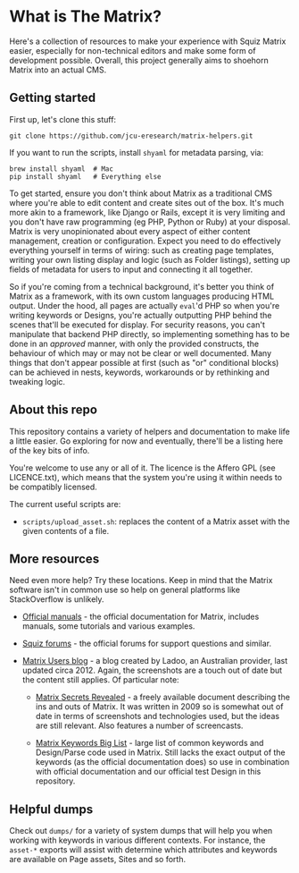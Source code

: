 # What is The Matrix?

Here's a collection of resources to make your experience with Squiz Matrix easier,
especially for non-technical editors and make some form of development possible.
Overall, this project generally aims to shoehorn Matrix into an actual CMS.

## Getting started

First up, let's clone this stuff:

    git clone https://github.com/jcu-eresearch/matrix-helpers.git

If you want to run the scripts, install `shyaml` for metadata parsing, via:

    brew install shyaml  # Mac
    pip install shyaml   # Everything else

To get started, ensure you don't think about Matrix as a traditional CMS where
you're able to edit content and create sites out of the box.  It's
much more akin to a framework, like Django or Rails, except it is very limiting
and you don't have raw programming (eg PHP, Python or Ruby) at your disposal.
Matrix is very unopinionated about every aspect of either content management,
creation or configuration.  Expect you need to do effectively everything
yourself in terms of wiring: such as creating page templates, writing your own
listing display and logic (such as Folder listings), setting up fields of
metadata for users to input and connecting it all together.

So if you're coming from a technical background, it's better you think of
Matrix as a framework, with its own custom languages producing HTML output.
Under the hood, all pages are actually `eval`'d PHP so when you're writing
keywords or Designs, you're actually outputting PHP behind the scenes
that'll be executed for display.  For security reasons, you can't manipulate
that backend PHP directly, so implementing something has to be done in an
*approved* manner, with only the provided constructs, the behaviour of which may
or may not be clear or well documented.  Many things that don't appear possible
at first (such as "or" conditional blocks) can be achieved in nests, keywords,
workarounds or by rethinking and tweaking logic.

## About this repo

This repository contains a variety of helpers and documentation to make life a
little easier. Go exploring for now and eventually, there'll be a listing here
of the key bits of info.

You're welcome to use any or all of it. The licence is the Affero GPL 
(see LICENCE.txt), which means that the system you're using it
within needs to be compatibly licensed.

The current useful scripts are:

* `scripts/upload_asset.sh`: replaces the content of a Matrix asset with the
  given contents of a file.

## More resources

Need even more help?  Try these locations.  Keep in mind that the
Matrix software isn't in common use so help on general platforms like
StackOverflow is unlikely.

* [Official manuals](https://matrix.squiz.net/) - the official
  documentation for Matrix, includes manuals, some tutorials and various
  examples.
  
* [Squiz forums](https://forums.squiz.net/) - the official forums for support
  questions and similar.

* [Matrix Users blog](http://matrixusers.com/) - a blog created by Ladoo, an
  Australian provider, last updated circa 2012.  Again, the screenshots are a
  touch out of date but the content still applies.  Of particular note:

  * [Matrix Secrets
    Revealed](http://matrixusers.com/news/matrix-secrets-revealed) - a freely
    available document describing the ins and outs of Matrix.  It was written in
    2009 so is somewhat out of date in terms of screenshots and technologies used,
    but the ideas are still relevant.  Also features a number of screencasts.

  * [Matrix Keywords Big
    List](http://matrixusers.com/tips/keywords-the-great-big-list) - large
    list of common keywords and Design/Parse code used in Matrix.  Still lacks
    the exact output of the keywords (as the official documentation does) so use
    in combination with official documentation and our official test Design in
    this repository.

## Helpful dumps

Check out `dumps/` for a variety of system dumps that will help you when
working with keywords in various different contexts. For instance, the
`asset-*` exports will assist with determine which attributes and keywords are
available on Page assets, Sites and so forth.

